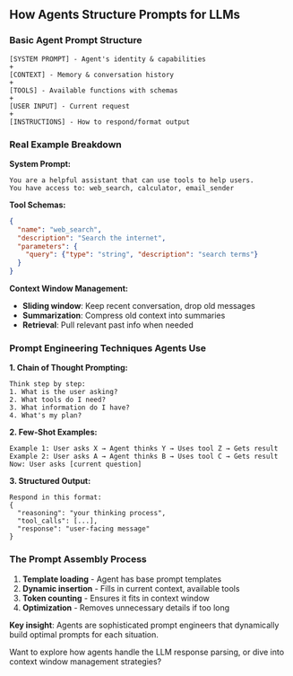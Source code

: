 ## How Agents Structure Prompts for LLMs

### Basic Agent Prompt Structure

```
[SYSTEM PROMPT] - Agent's identity & capabilities
+
[CONTEXT] - Memory & conversation history  
+
[TOOLS] - Available functions with schemas
+
[USER INPUT] - Current request
+
[INSTRUCTIONS] - How to respond/format output
```

### Real Example Breakdown

**System Prompt:**
```
You are a helpful assistant that can use tools to help users.
You have access to: web_search, calculator, email_sender
```

**Tool Schemas:**
```json
{
  "name": "web_search",
  "description": "Search the internet",
  "parameters": {
    "query": {"type": "string", "description": "search terms"}
  }
}
```

**Context Window Management:**
- **Sliding window**: Keep recent conversation, drop old messages
- **Summarization**: Compress old context into summaries
- **Retrieval**: Pull relevant past info when needed

### Prompt Engineering Techniques Agents Use

**1. Chain of Thought Prompting:**
```
Think step by step:
1. What is the user asking?
2. What tools do I need?
3. What information do I have?
4. What's my plan?
```

**2. Few-Shot Examples:**
```
Example 1: User asks X → Agent thinks Y → Uses tool Z → Gets result
Example 2: User asks A → Agent thinks B → Uses tool C → Gets result
Now: User asks [current question]
```

**3. Structured Output:**
```
Respond in this format:
{
  "reasoning": "your thinking process",
  "tool_calls": [...],
  "response": "user-facing message"
}
```

### The Prompt Assembly Process

1. **Template loading** - Agent has base prompt templates
2. **Dynamic insertion** - Fills in current context, available tools
3. **Token counting** - Ensures it fits in context window
4. **Optimization** - Removes unnecessary details if too long

**Key insight**: Agents are sophisticated prompt engineers that dynamically build optimal prompts for each situation.

Want to explore how agents handle the LLM response parsing, or dive into context window management strategies?